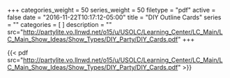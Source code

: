 +++
categories_weight = 50
series_weight = 50
filetype = "pdf"
active = false
date = "2016-11-22T10:17:12-05:00"
title = "DIY Outline Cards"
series = ""
categories = [
]
description = ""
src="http://partylite.vo.llnwd.net/o15/u/USOLC/Learning_Center/LC_Main/LC_Main_Show_Ideas/Show_Types/DIY_Party/DIY_Cards.pdf"
+++

{{< pdf src="http://partylite.vo.llnwd.net/o15/u/USOLC/Learning_Center/LC_Main/LC_Main_Show_Ideas/Show_Types/DIY_Party/DIY_Cards.pdf" >}}
